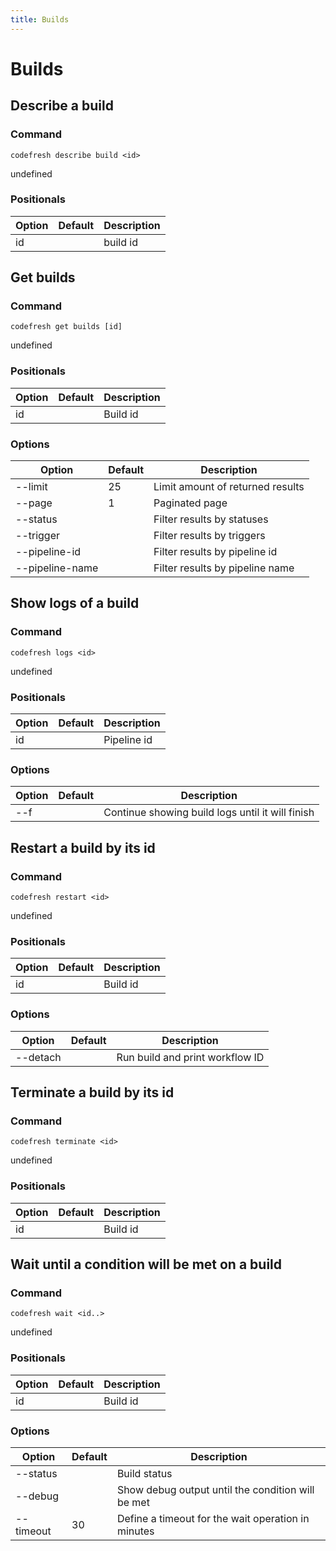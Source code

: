 ```yaml
---
title: Builds
---
```


# Builds

## Describe a build

### Command
`codefresh describe build <id>`

undefined
### Positionals

Option | Default | Description
--------- | ----------- | -----------
id |  | build id
## Get builds

### Command
`codefresh get builds [id]`

undefined
### Positionals

Option | Default | Description
--------- | ----------- | -----------
id |  | Build id
### Options

Option | Default | Description
--------- | ----------- | -----------
--limit | 25 | Limit amount of returned results
--page | 1 | Paginated page
--status |  | Filter results by statuses
--trigger |  | Filter results by triggers
--pipeline-id |  | Filter results by pipeline id
--pipeline-name |  | Filter results by pipeline name
## Show logs of a build

### Command
`codefresh logs <id>`

undefined
### Positionals

Option | Default | Description
--------- | ----------- | -----------
id |  | Pipeline id
### Options

Option | Default | Description
--------- | ----------- | -----------
--f |  | Continue showing build logs until it will finish
## Restart a build by its id

### Command
`codefresh restart <id>`

undefined
### Positionals

Option | Default | Description
--------- | ----------- | -----------
id |  | Build id
### Options

Option | Default | Description
--------- | ----------- | -----------
--detach |  | Run build and print workflow ID
## Terminate a build by its id

### Command
`codefresh terminate <id>`

undefined
### Positionals

Option | Default | Description
--------- | ----------- | -----------
id |  | Build id
## Wait until a condition will be met on a build

### Command
`codefresh wait <id..>`

undefined
### Positionals

Option | Default | Description
--------- | ----------- | -----------
id |  | Build id
### Options

Option | Default | Description
--------- | ----------- | -----------
--status |  | Build status
--debug |  | Show debug output until the condition will be met
--timeout | 30 | Define a timeout for the wait operation in minutes
